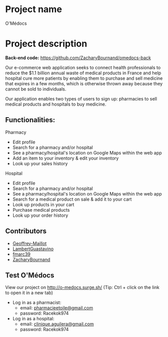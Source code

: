 # Project name
O'Médocs

# Project description
**Back-end code:**
https://github.com/ZacharyBournand/omedocs-back


Our e-commerce web application seeks to connect health professionals to reduce the $1.1 billion annual waste of medical products in France and help hospital cure more patients by enabling them to purchase and sell medicine that expires in a few months, which is otherwise thrown away because they cannot be sold to individuals. 

Our application enables two types of users to sign up: pharmacies to sell medical products and hospitals to buy medicine.

## Functionalities:
Pharmacy
- Edit profile
- Search for a pharmacy and/or hospital
- See a pharmacy/hospital's location on Google Maps within the web app
- Add an item to your inventory & edit your inventory
- Look up your sales history

Hospital
- Edit profile
- Search for a pharmacy and/or hospital
- See a pharmacy/hospital's location on Google Maps within the web app
- Search for a medical product on sale & add it to your cart
- Look up products in your cart
- Purchase medical products
- Look up your order history

## Contributors
- [Geoffrey-Maillot](https://github.com/Geoffrey-Maillot)
- [LambertGuastavino](https://github.com/LambertGuastavino)
- [fmarc39](https://github.com/fmarc39)
- [ZacharyBournand](https://github.com/ZacharyBournand)

## Test O'Médocs
View our project on http://o-medocs.surge.sh/ (Tip: Ctrl + click on the link to open it in a new tab)
- Log in as a pharmacist:
  - email: pharmacieetoile@gmail.com
  - password: Racekok974
- Log in as a hospital:
  - email: clinique.aguilera@gmail.com
  - password: Racekok974
